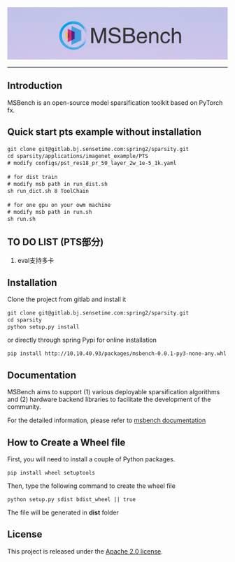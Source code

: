 <div align="center">
  <img src="resources/logo.png" width="600"/>

</div>

------------

## Introduction

MSBench is an open-source model sparsification toolkit based on PyTorch fx.


## Quick start pts example without installation

```
git clone git@gitlab.bj.sensetime.com:spring2/sparsity.git
cd sparsity/applications/imagenet_example/PTS
# modify configs/pst_res18_pr_50_layer_2w_1e-5_1k.yaml

# for dist train
# modify msb path in run_dist.sh
sh run_dict.sh 8 ToolChain

# for one gpu on your owm machine
# modify msb path in run.sh
sh run.sh
```

## TO DO LIST (PTS部分)
1. eval支持多卡


## Installation
Clone the project from gitlab and install it
```
git clone git@gitlab.bj.sensetime.com:spring2/sparsity.git
cd sparsity
python setup.py install
```
or directly through spring Pypi for online installation
```
pip install http://10.10.40.93/packages/msbench-0.0.1-py3-none-any.whl
```

## Documentation

MSBench aims to support (1) various deployable sparsification algorithms and (2) hardware backend libraries to facilitate the development of the community.

For the detailed information, please refer to [msbench documentation](http://spring.sensetime.com/docs/sparsity/index.html)


## How to Create a Wheel file

First, you will need to install a couple of Python packages.

```
pip install wheel setuptools
```

Then, type the following command to create the wheel file

```
python setup.py sdist bdist_wheel || true
```

The file will be generated in **dist** folder
## License

This project is released under the [Apache 2.0 license](LICENSE).